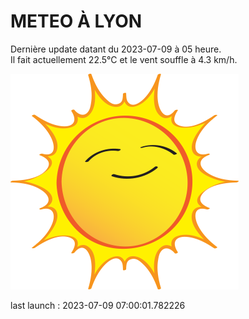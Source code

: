# METEO À LYON

Dernière update datant du 2023-07-09 à 05 heure.  
Il fait actuellement 22.5°C et le vent souffle à 4.3 km/h.      

![](./.github/sun.png)

last launch : 2023-07-09 07:00:01.782226

